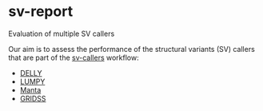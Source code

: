 # sv-report
Evaluation of multiple SV callers

Our aim is to assess the performance of the structural variants (SV) callers that are part of the [sv-callers](https://github.com/GooglingTheCancerGenome/sv-callers) workflow:
* [DELLY](https://github.com/dellytools/delly)
* [LUMPY](https://github.com/arq5x/lumpy-sv)
* [Manta](https://github.com/Illumina/manta)
* [GRIDSS](https://github.com/PapenfussLab/gridss)
